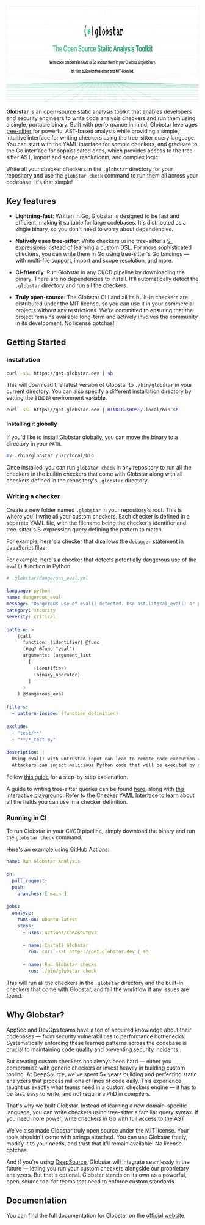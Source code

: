 <p align="center">
  <picture>
    <source media="(prefers-color-scheme: dark)" srcset="./docs/public/img/globstar-promo-dark.png">
    <img alt="Globstar" src="./docs/public/img/globstar-promo-light.png" height="250">
  </picture>
</p>

**Globstar** is an open-source static analysis toolkit that enables developers and security engineers to write code analysis checkers and run them using a single, portable binary. Built with performance in mind, Globstar leverages [tree-sitter](https://tree-sitter.github.io/tree-sitter/) for powerful AST-based analysis while providing a simple, intuitive interface for writing checkers using the tree-sitter query language. You can start with the YAML interface for somple checkers, and graduate to the Go interface for sophisticated ones, which provides access to the tree-sitter AST, import and scope resolutionm, and complex logic.

Write all your checker checkers in the `.globstar` directory for your repository and use the `globstar check` command to run them all across your codebase. It's that simple!

## Key features

* **Lightning-fast**: Written in Go, Globstar is designed to be fast and efficient, making it suitable for large codebases. It's distributed as a single binary, so you don't need to worry about dependencies.

* **Natively uses tree-sitter**: Write checkers using tree-sitter's [S-expressions](https://tree-sitter.github.io/tree-sitter/using-parsers/queries/1-syntax.html) instead of learning a custom DSL. For more sophisticated checkers, you can write them in Go using tree-sitter's Go bindings — with multi-file support, import and scope resolution, and more.

* **CI-friendly**: Run Globstar in any CI/CD pipeline by downloading the binary. There are no dependencies to install. It'll automatically detect the `.globstar` directory and run all the checkers.

* **Truly open-source**: The Globstar CLI and all its built-in checkers are distributed under the MIT license, so you can use it in your commercial projects without any restrictions. We're committed to ensuring that the project remains available long-term and actively involves the community in its development. No license gotchas!

## Getting Started

### Installation

```bash
curl -sSL https://get.globstar.dev | sh
```

This will download the latest version of Globstar to `./bin/globstar` in your current directory. You can also specify a different installation directory by setting the `BINDIR` environment variable.

```bash
curl -sSL https://get.globstar.dev | BINDIR=$HOME/.local/bin sh
```

#### Installing it globally

If you'd like to install Globstar globally, you can move the binary to a directory in your `PATH`.

```bash
mv ./bin/globstar /usr/local/bin
```

Once installed, you can run `globstar check` in any repository to run all the checkers in the builtin checkers that come with Globstar along with all checkers defined in the repository's `.globstar` directory.

### Writing a checker

Create a new folder named `.globstar` in your repository's root. This is where you'll write all your custom checkers. Each checker is defined in a separate YAML file, with the filename being the checker's identifier and tree-sitter's S-expression query defining the pattern to match.

For example, here's a checker that disallows the `debugger` statement in JavaScript files:

For example, here's a checker that detects potentially dangerous use of the `eval()` function in Python:

```yml
# .globstar/dangerous_eval.yml

language: python
name: dangerous_eval
message: "Dangerous use of eval() detected. Use ast.literal_eval() or proper serialization instead."
category: security
severity: critical

pattern: >
    (call
      function: (identifier) @func
      (#eq? @func "eval")
      arguments: (argument_list
        [
          (identifier)
          (binary_operator)
        ]
      )
    ) @dangerous_eval

filters:
  - pattern-inside: (function_definition)

exclude:
  - "test/**"
  - "**/*_test.py"

description: |
  Using eval() with untrusted input can lead to remote code execution vulnerabilities.
  Attackers can inject malicious Python code that will be executed by eval().
```

Follow [this guide](https://globstar.dev/guides/writing-yaml-checker) for a step-by-step explanation.

A guide to writing tree-sitter queries can be found [here](https://tree-sitter.github.io/tree-sitter/using-parsers/queries/index.html), along with [this interactive playground](https://tree-sitter.github.io/tree-sitter/7-playground.html). Refer to the [Checker YAML Interface](https://globstar.dev/reference/checker-yaml) to learn about all the fields you can use in a checker definition.

### Running in CI

To run Globstar in your CI/CD pipeline, simply download the binary and run the `globstar check` command.

Here's an example using GitHub Actions:

```yaml
name: Run Globstar Analysis

on:
  pull_request:
  push:
    branches: [ main ]

jobs:
  analyze:
    runs-on: ubuntu-latest
    steps:
      - uses: actions/checkout@v3

      - name: Install Globstar
        run: curl -sSL https://get.globstar.dev | sh

      - name: Run Globstar checks
        run: ./bin/globstar check
```

This will run all the checkers in the `.globstar` directory and the built-in checkers that come with Globstar, and fail the workflow if any issues are found.

## Why Globstar?

AppSec and DevOps teams have a ton of acquired knowledge about their codebases — from security vulnerabilities to performance bottlenecks. Systematically enforcing these learned patterns across the codebase is crucial to maintaining code quality and preventing security incidents.

But creating custom checkers has always been hard — either you compromise with generic checkers or invest heavily in building custom tooling. At DeepSource, we've spent 5+ years building and perfecting static analyzers that process millions of lines of code daily. This experience taught us exactly what teams need in a custom checkers engine — it has to be fast, easy to write, and not require a PhD in compilers.

That's why we built Globstar. Instead of learning a new domain-specific language, you can write checkers using tree-sitter's familiar query syntax. If you need more power, write checkers in Go with full access to the AST.

We've also made Globstar truly open source under the MIT license. Your tools shouldn't come with strings attached. You can use Globstar freely, modify it to your needs, and trust that it'll remain available. No license gotchas.

And if you're using [DeepSource](https://deepsource.com), Globstar will integrate seamlessly in the future — letting you run your custom checkers alongside our proprietary analyzers. But that's optional. Globstar stands on its own as a powerful, open-source tool for teams that need to enforce custom standards.


## Documentation

You can find the full documentation for Globstar on the [official website](https://globstar.dev).